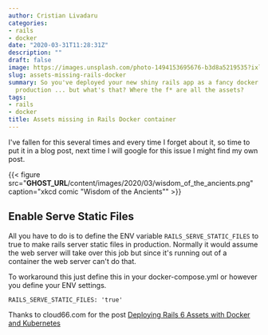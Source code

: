 ```yaml
---
author: Cristian Livadaru
categories:
- rails
- docker
date: "2020-03-31T11:28:31Z"
description: ""
draft: false
image: https://images.unsplash.com/photo-1494153695676-b3d8a5219535?ixlib=rb-1.2.1&q=80&fm=jpg&crop=entropy&cs=tinysrgb&w=2000&fit=max&ixid=eyJhcHBfaWQiOjExNzczfQ
slug: assets-missing-rails-docker
summary: So you've deployed your new shiny rails app as a fancy docker container in
  production ... but what's that? Where the f* are all the assets?
tags:
- rails
- docker
title: Assets missing in Rails Docker container
---
```



I've fallen for this several times and every time I forget about it, so time to put it in a blog post, next time I will google for this issue I might find my own post.

{{< figure src="__GHOST_URL__/content/images/2020/03/wisdom_of_the_ancients.png" caption="xkcd comic \"Wisdom of the Ancients\"" >}}

## Enable Serve Static Files

All you have to do is to define the ENV variable `RAILS_SERVE_STATIC_FILES` to true to make rails server static files in production. Normally it would assume the web server will take over this job but since it's running out of a container the web server can't do that.

To workaround this just define this in your docker-compose.yml or however you define your ENV settings.

```
RAILS_SERVE_STATIC_FILES: 'true'
```

Thanks to cloud66.com for the post [Deploying Rails 6 Assets with Docker and Kubernetes](https://blog.cloud66.com/deploying-rails-6-assets-with-docker/)

